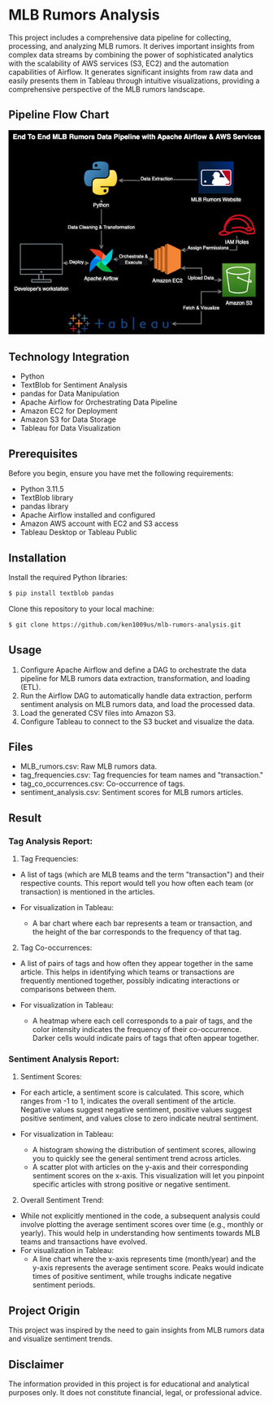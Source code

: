 # MLB Rumors Analysis

This project includes a comprehensive data pipeline for collecting, processing, and analyzing MLB rumors. It derives important insights from complex data streams by combining the power of sophisticated analytics with the scalability of AWS services (S3, EC2) and the automation capabilities of Airflow. It generates significant insights from raw data and easily presents them in Tableau through intuitive visualizations, providing a comprehensive perspective of the MLB rumors landscape.

## Pipeline Flow Chart

![image](https://github.com/ken1009us/mlb-rumors-analysis/blob/master/img/pipeline.png "pipeline")

## Technology Integration

- Python
- TextBlob for Sentiment Analysis
- pandas for Data Manipulation
- Apache Airflow for Orchestrating Data Pipeline
- Amazon EC2 for Deployment
- Amazon S3 for Data Storage
- Tableau for Data Visualization

## Prerequisites

Before you begin, ensure you have met the following requirements:

- Python 3.11.5
- TextBlob library
- pandas library
- Apache Airflow installed and configured
- Amazon AWS account with EC2 and S3 access
- Tableau Desktop or Tableau Public

## Installation

Install the required Python libraries:

```bash
$ pip install textblob pandas
```

Clone this repository to your local machine:

```bash
$ git clone https://github.com/ken1009us/mlb-rumors-analysis.git
```

## Usage

1. Configure Apache Airflow and define a DAG to orchestrate the data pipeline for MLB rumors data extraction, transformation, and loading (ETL).
2. Run the Airflow DAG to automatically handle data extraction, perform sentiment analysis on MLB rumors data, and load the processed data.
3. Load the generated CSV files into Amazon S3.
4. Configure Tableau to connect to the S3 bucket and visualize the data.

## Files

- MLB_rumors.csv: Raw MLB rumors data.
- tag_frequencies.csv: Tag frequencies for team names and "transaction."
- tag_co_occurrences.csv: Co-occurrence of tags.
- sentiment_analysis.csv: Sentiment scores for MLB rumors articles.

## Result

### Tag Analysis Report:

1. Tag Frequencies:

- A list of tags (which are MLB teams and the term "transaction") and their respective counts. This report would tell you how often each team (or transaction) is mentioned in the articles.

- For visualization in Tableau:
  - A bar chart where each bar represents a team or transaction, and the height of the bar corresponds to the frequency of that tag.

2. Tag Co-occurrences:

- A list of pairs of tags and how often they appear together in the same article. This helps in identifying which teams or transactions are frequently mentioned together, possibly indicating interactions or comparisons between them.

- For visualization in Tableau:
  - A heatmap where each cell corresponds to a pair of tags, and the color intensity indicates the frequency of their co-occurrence. Darker cells would indicate pairs of tags that often appear together.

### Sentiment Analysis Report:

1. Sentiment Scores:

- For each article, a sentiment score is calculated. This score, which ranges from -1 to 1, indicates the overall sentiment of the article. Negative values suggest negative sentiment, positive values suggest positive sentiment, and values close to zero indicate neutral sentiment.

- For visualization in Tableau:
  - A histogram showing the distribution of sentiment scores, allowing you to quickly see the general sentiment trend across articles.
  - A scatter plot with articles on the y-axis and their corresponding sentiment scores on the x-axis. This visualization will let you pinpoint specific articles with strong positive or negative sentiment.

2. Overall Sentiment Trend:

- While not explicitly mentioned in the code, a subsequent analysis could involve plotting the average sentiment scores over time (e.g., monthly or yearly). This would help in understanding how sentiments towards MLB teams and transactions have evolved.
- For visualization in Tableau:
  - A line chart where the x-axis represents time (month/year) and the y-axis represents the average sentiment score. Peaks would indicate times of positive sentiment, while troughs indicate negative sentiment periods.

## Project Origin

This project was inspired by the need to gain insights from MLB rumors data and visualize sentiment trends.

## Disclaimer

The information provided in this project is for educational and analytical purposes only. It does not constitute financial, legal, or professional advice.